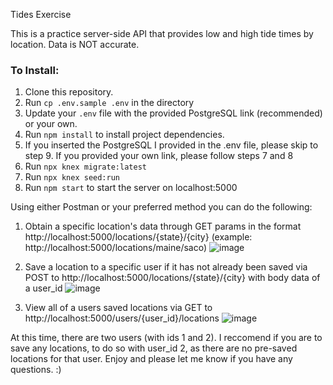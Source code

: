 Tides Exercise

This is a practice server-side API that provides low and high tide times by location. Data is NOT accurate.

### To Install:

1. Clone this repository.
2. Run `cp .env.sample .env` in the directory
3. Update your `.env` file with the provided PostgreSQL link (recommended) or your own.
5. Run `npm install` to install project dependencies.
6. If you inserted the PostgreSQL I provided in the .env file, please skip to step 9. If you provided your own link, please follow steps 7 and 8
7. Run `npx knex migrate:latest`
8. Run `npx knex seed:run`
9. Run `npm start` to start the server on localhost:5000

Using either Postman or your preferred method you can do the following:
1. Obtain a specific location's data through GET params in the format http://localhost:5000/locations/{state}/{city} (example: http://localhost:5000/locations/maine/saco)
  ![image](https://github.com/amandalynnpond/tides-exercise/assets/115049956/5185bae7-6838-4d06-b313-94b2fe5d6afc)

2. Save a location to a specific user if it has not already been saved via POST to http://localhost:5000/locations/{state}/{city} with body data of a user_id
   ![image](https://github.com/amandalynnpond/tides-exercise/assets/115049956/25e25294-7b07-46c5-ae24-e5185f348900)

3. View all of a users saved locations via GET to http://localhost:5000/users/{user_id}/locations
   ![image](https://github.com/amandalynnpond/tides-exercise/assets/115049956/72e191f5-eea1-4388-a6ca-cd7812a795d7)

At this time, there are two users (with ids 1 and 2). I reccomend if you are to save any locations, to do so with user_id 2, as there are no pre-saved locations for that user. Enjoy and please let me know if you have any questions. :)
